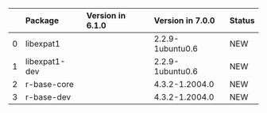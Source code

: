 <!-- markdown-link-check-disable -->

|    | Package       | Version in 6.1.0   | Version in 7.0.0   | Status   |
|---:|:--------------|:-------------------|:-------------------|:---------|
|  0 | libexpat1     |                    | 2.2.9-1ubuntu0.6   | NEW      |
|  1 | libexpat1-dev |                    | 2.2.9-1ubuntu0.6   | NEW      |
|  2 | r-base-core   |                    | 4.3.2-1.2004.0     | NEW      |
|  3 | r-base-dev    |                    | 4.3.2-1.2004.0     | NEW      |